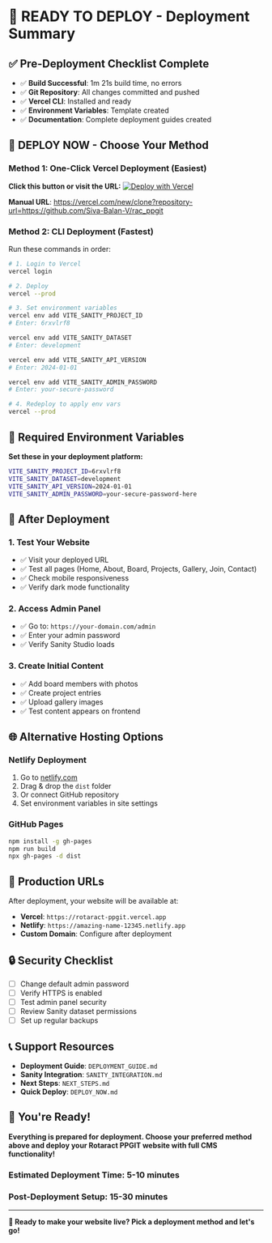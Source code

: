 # 🚀 READY TO DEPLOY - Deployment Summary

## ✅ Pre-Deployment Checklist Complete

- ✅ **Build Successful**: 1m 21s build time, no errors
- ✅ **Git Repository**: All changes committed and pushed
- ✅ **Vercel CLI**: Installed and ready
- ✅ **Environment Variables**: Template created
- ✅ **Documentation**: Complete deployment guides created

## 🎯 DEPLOY NOW - Choose Your Method

### **Method 1: One-Click Vercel Deployment (Easiest)**

**Click this button or visit the URL:**
[![Deploy with Vercel](https://vercel.com/button)](https://vercel.com/new/clone?repository-url=https://github.com/Siva-Balan-V/rac_ppgit&root-directory=rotaract-ppgit&envDescription=Required%20environment%20variables&env=VITE_SANITY_PROJECT_ID,VITE_SANITY_DATASET,VITE_SANITY_API_VERSION,VITE_SANITY_ADMIN_PASSWORD)

**Manual URL**: https://vercel.com/new/clone?repository-url=https://github.com/Siva-Balan-V/rac_ppgit

### **Method 2: CLI Deployment (Fastest)**

Run these commands in order:

```bash
# 1. Login to Vercel
vercel login

# 2. Deploy
vercel --prod

# 3. Set environment variables
vercel env add VITE_SANITY_PROJECT_ID
# Enter: 6rxvlrf8

vercel env add VITE_SANITY_DATASET
# Enter: development

vercel env add VITE_SANITY_API_VERSION
# Enter: 2024-01-01

vercel env add VITE_SANITY_ADMIN_PASSWORD
# Enter: your-secure-password

# 4. Redeploy to apply env vars
vercel --prod
```

## 🔧 Required Environment Variables

**Set these in your deployment platform:**

```bash
VITE_SANITY_PROJECT_ID=6rxvlrf8
VITE_SANITY_DATASET=development
VITE_SANITY_API_VERSION=2024-01-01
VITE_SANITY_ADMIN_PASSWORD=your-secure-password-here
```

## 📱 After Deployment

### **1. Test Your Website**
- ✅ Visit your deployed URL
- ✅ Test all pages (Home, About, Board, Projects, Gallery, Join, Contact)
- ✅ Check mobile responsiveness
- ✅ Verify dark mode functionality

### **2. Access Admin Panel**
- ✅ Go to: `https://your-domain.com/admin`
- ✅ Enter your admin password
- ✅ Verify Sanity Studio loads

### **3. Create Initial Content**
- ✅ Add board members with photos
- ✅ Create project entries
- ✅ Upload gallery images
- ✅ Test content appears on frontend

## 🌐 Alternative Hosting Options

### **Netlify Deployment**
1. Go to [netlify.com](https://netlify.com)
2. Drag & drop the `dist` folder
3. Or connect GitHub repository
4. Set environment variables in site settings

### **GitHub Pages**
```bash
npm install -g gh-pages
npm run build
npx gh-pages -d dist
```

## 🎯 Production URLs

After deployment, your website will be available at:
- **Vercel**: `https://rotaract-ppgit.vercel.app`
- **Netlify**: `https://amazing-name-12345.netlify.app`
- **Custom Domain**: Configure after deployment

## 🔒 Security Checklist

- [ ] Change default admin password
- [ ] Verify HTTPS is enabled
- [ ] Test admin panel security
- [ ] Review Sanity dataset permissions
- [ ] Set up regular backups

## 📞 Support Resources

- **Deployment Guide**: `DEPLOYMENT_GUIDE.md`
- **Sanity Integration**: `SANITY_INTEGRATION.md`
- **Next Steps**: `NEXT_STEPS.md`
- **Quick Deploy**: `DEPLOY_NOW.md`

## 🎉 You're Ready!

**Everything is prepared for deployment. Choose your preferred method above and deploy your Rotaract PPGIT website with full CMS functionality!**

### **Estimated Deployment Time**: 5-10 minutes
### **Post-Deployment Setup**: 15-30 minutes

---

**🚀 Ready to make your website live? Pick a deployment method and let's go!**
